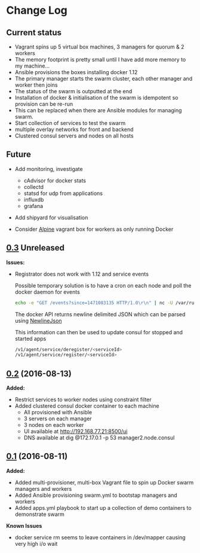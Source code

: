 # Change Log

## Current status
- Vagrant spins up 5 virtual box machines, 3 managers for quorum & 2 workers
- The memory footprint is pretty small until I have add more memory to my machine...
- Ansible provisions the boxes installing docker 1.12
- The primary manager starts the swarm cluster, each other manager and worker then joins
- The status of the swarm is outputted at the end
- Installation of docker & initialisation of the swarm is idempotent so provision can be re-run
- This can be replaced when there are Ansible modules for managing swarm.
- Start collection of services to test the swarm
- multiple overlay networks for front and backend
- Clustered consul servers and nodes on all hosts

## Future
- Add monitoring, investigate
    - cAdvisor for docker stats
    - collectd
    - statsd for udp from applications
    - influxdb
    - grafana

- Add shipyard for visualisation
- Consider [Alpine](https://github.com/maier/vagrant-alpine) vagrant box for workers as only running Docker

## [0.3]() Unreleased

**Issues:**
- Registrator does not work with 1.12 and service events

    Possible temporary solution is to have a cron on each node and poll the docker daemon for events

    ```bash
    echo -e "GET /events?since=1471083135 HTTP/1.0\r\n" | nc -U /var/run/docker.sock
    ```

    The docker API returns newline delimited JSON which can be parsed using [NewlineJson](https://pypi.python.org/pypi/NewlineJSON/1.0)

    This information can then be used to update consul for stopped and started apps

    ```bash
    /v1/agent/service/deregister/<serviceId>
    /v1/agent/service/register/<serviceId>
    ```

## [0.2](https://github.com/jamesdmorgan/vagrant-ansible-docker-swarm/releases/tag/v0.2) (2016-08-13)

**Added:**
- Restrict services to worker nodes using constraint filter
- Added clustered consul docker container to each machine
    - All provisioned with Ansible
    - 3 servers on each manager
    - 3 nodes on each worker
    - UI available at http://192.168.77.21:8500/ui
    - DNS available at dig @172.17.0.1 -p 53 manager2.node.consul

## [0.1](https://github.com/jamesdmorgan/vagrant-ansible-docker-swarm/releases/tag/v0.1) (2016-08-11)

**Added:**
- Added multi-provisioner, multi-box Vagrant file to spin up Docker swarm managers and workers
- Added Ansible provisioning swarm.yml to bootstap managers and workers
- Added apps.yml playbook to start up a collection of demo containers to demonstrate swarm

**Known Issues**
- docker service rm seems to leave containers in /dev/mapper causing very high i/o wait
